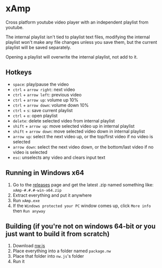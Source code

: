 # xAmp
Cross platform youtube video player with an independent playlist from youtube.

The internal playlist isn't tied to playlist text files, modifying the internal playlist won't make any file changes unless you save them, but the current playlist will be saved separately.

Opening a playlist will overwrite the internal playlist, not add to it.

## Hotkeys
- `space`: play/pause the video
- `ctrl` + `arrow right`: next video
- `ctrl` + `arrow left`: previous video
- `ctrl` + `arrow up`: volume up 10%
- `ctrl` + `arrow down`: volume down 10%
- `ctrl` + `s`: save current playlist
- `ctrl` + `o`: open playlist
- `delete`: delete selected video from internal playlist
- `shift` + `arrow up`: move selected video up in internal playlist
- `shift` + `arrow down`: move selected video down in internal playlist
- `arrow up`: select the next video up, or the top/first video if no video is selected
- `arrow down`: select the next video down, or the bottom/last video if no video is selected
- `esc`: unselects any video and clears input text

## Running in Windows x64

1. Go to the [releases](https://github.com/Skhmt/xAmp/releases) page and get the latest .zip named something like: `xAmp-#.#.#-win-x64.zip`
2. Extract everything and put it anywhere
3. Run `xAmp.exe`
4. If the `Windows protected your PC` window comes up, click `More info` then `Run anyway`

## Building (if you're not on windows 64-bit or you just want to build it from scratch)

1. Download [nw.js](https://nwjs.io/)
2. Place everything into a folder named `package.nw`
3. Place that folder into `nw.js`'s folder
4. Run it
